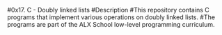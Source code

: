 #0x17. C - Doubly linked lists
#Description
#This repository contains C programs that implement various operations on doubly linked lists.
#The programs are part of the ALX School low-level programming curriculum.
